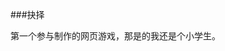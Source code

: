 ###抉择

<div id="pagewrap" class='pagewrap' folder="jueze" prefix="img">
  <div class='pageblock' id='fullscreen'>
    <div class='slider'>
      <div class='slide' id="img1"></div>
      <div class='slide' id="img2"></div>
      <div class='slide' id="img3"></div>
    </div>
  </div>
</div>

第一个参与制作的网页游戏，那是的我还是个小学生。
